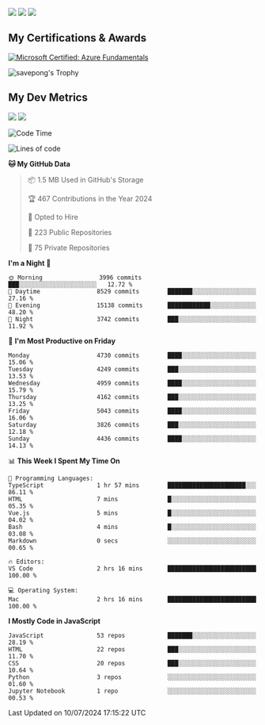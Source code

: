 [<img src="https://img.shields.io/badge/pongsiri.pisutakarathada.com-%230077B5.svg?&style=for-the-badge&color=orange" />](https://pongsiri.pisutakarathada.com)
[<img src="https://img.shields.io/badge/apps.saveworld.co-%230077B5.svg?&style=for-the-badge&color=2aa889" />](https://apps.saveworld.co)
[<img src="https://img.shields.io/badge/linkedin-%230077B5.svg?&style=for-the-badge&logo=linkedin&logoColor=white" />](https://www.linkedin.com/in/savepong)

<!--
[![savepong' github stats](https://github-readme-stats.vercel.app/api?username=savepong&show_icons=true&count_private=true&theme=gotham&hide_border=true&bg_color=00000000&text_color=768390FF)](https://pongsiri.pisutakarathada.com/posts/stats)

[![GitHub Streak](https://github-readme-streak-stats.herokuapp.com?user=savepong&theme=gotham&hide_border=true&background=00000000&dates=768390FF)](https://pongsiri.pisutakarathada.com/posts/stats)

[![Top Langs](https://github-readme-stats.vercel.app/api/top-langs/?username=savepong&layout=compact&langs_count=10&theme=gotham&hide_border=true&bg_color=00000000&text_color=768390FF)](https://pongsiri.pisutakarathada.com/posts/stats)

<!-- [![savepong's wakatime stats](https://github-readme-stats.vercel.app/api/wakatime?username=@savepong&layout=default&theme=gotham&hide_border=true&bg_color=00000000&text_color=768390FF)](https://pongsiri.pisutakarathada.com/posts/stats) -->

## My Certifications & Awards

<!--START_SECTION:badges-->
[![Microsoft Certified: Azure Fundamentals](https://images.credly.com/size/160x160/images/be8fcaeb-c769-4858-b567-ffaaa73ce8cf/image.png)](http://www.credly.com/badges/7b0e170b-852d-4d35-bea2-213eceae599c "Microsoft Certified: Azure Fundamentals")

![savepong's Trophy](https://github-profile-trophy.vercel.app/?username=savepong&theme=flat&rank=SECRET,SSS,SS,S,AAA,AA,A&margin-w=15&no-bg=true&no-frame=true)

## My Dev Metrics

[![](https://komarev.com/ghpvc/?username=savepong&color=blue&label=Profile%20Views)](https://github.com/savepong)
[![](https://img.shields.io/github/followers/savepong?label=GitHub%20Followers)](https://github.com/savepong)

<!--START_SECTION:waka-->
![Code Time](http://img.shields.io/badge/Code%20Time-1%2C472%20hrs%2049%20mins-blue)

![Lines of code](https://img.shields.io/badge/From%20Hello%20World%20I%27ve%20Written-64.5%20million%20lines%20of%20code-blue)

**🐱 My GitHub Data** 

> 📦 1.5 MB Used in GitHub's Storage 
 > 
> 🏆 467 Contributions in the Year 2024
 > 
> 💼 Opted to Hire
 > 
> 📜 223 Public Repositories 
 > 
> 🔑 75 Private Repositories 
 > 
**I'm a Night 🦉** 

```text
🌞 Morning                3996 commits        ███░░░░░░░░░░░░░░░░░░░░░░   12.72 % 
🌆 Daytime                8529 commits        ███████░░░░░░░░░░░░░░░░░░   27.16 % 
🌃 Evening                15138 commits       ████████████░░░░░░░░░░░░░   48.20 % 
🌙 Night                  3742 commits        ███░░░░░░░░░░░░░░░░░░░░░░   11.92 % 
```
📅 **I'm Most Productive on Friday** 

```text
Monday                   4730 commits        ████░░░░░░░░░░░░░░░░░░░░░   15.06 % 
Tuesday                  4249 commits        ███░░░░░░░░░░░░░░░░░░░░░░   13.53 % 
Wednesday                4959 commits        ████░░░░░░░░░░░░░░░░░░░░░   15.79 % 
Thursday                 4162 commits        ███░░░░░░░░░░░░░░░░░░░░░░   13.25 % 
Friday                   5043 commits        ████░░░░░░░░░░░░░░░░░░░░░   16.06 % 
Saturday                 3826 commits        ███░░░░░░░░░░░░░░░░░░░░░░   12.18 % 
Sunday                   4436 commits        ████░░░░░░░░░░░░░░░░░░░░░   14.13 % 
```


📊 **This Week I Spent My Time On** 

```text
💬 Programming Languages: 
TypeScript               1 hr 57 mins        ██████████████████████░░░   86.11 % 
HTML                     7 mins              █░░░░░░░░░░░░░░░░░░░░░░░░   05.35 % 
Vue.js                   5 mins              █░░░░░░░░░░░░░░░░░░░░░░░░   04.02 % 
Bash                     4 mins              █░░░░░░░░░░░░░░░░░░░░░░░░   03.08 % 
Markdown                 0 secs              ░░░░░░░░░░░░░░░░░░░░░░░░░   00.65 % 

🔥 Editors: 
VS Code                  2 hrs 16 mins       █████████████████████████   100.00 % 

💻 Operating System: 
Mac                      2 hrs 16 mins       █████████████████████████   100.00 % 
```

**I Mostly Code in JavaScript** 

```text
JavaScript               53 repos            ███████░░░░░░░░░░░░░░░░░░   28.19 % 
HTML                     22 repos            ███░░░░░░░░░░░░░░░░░░░░░░   11.70 % 
CSS                      20 repos            ███░░░░░░░░░░░░░░░░░░░░░░   10.64 % 
Python                   3 repos             ░░░░░░░░░░░░░░░░░░░░░░░░░   01.60 % 
Jupyter Notebook         1 repo              ░░░░░░░░░░░░░░░░░░░░░░░░░   00.53 % 
```




 Last Updated on 10/07/2024 17:15:22 UTC
<!--END_SECTION:waka-->

<!--
**savepong/savepong** is a ✨ _special_ ✨ repository because its `README.md` (this file) appears on your GitHub profile.

Here are some ideas to get you started:

- 🔭 I’m currently working on WebComponents and TypeScript.
- 🌱 I’m currently learning ...
- 👯 I’m looking to collaborate on ...
- 🤔 I’m looking for help with ...
- 💬 Ask me about ...
- 📫 How to reach me: ...
- 😄 Pronouns: ...
- ⚡ Fun fact: ...
-->
